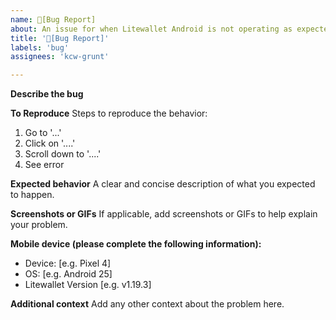```yaml
---
name: 🦟[Bug Report] 
about: An issue for when Litewallet Android is not operating as expected.
title: '🦟[Bug Report]'
labels: 'bug'
assignees: 'kcw-grunt'

---
```


<!--Reporter: Please read! When the app is not operating as you want it but still performs as expected, that is a **feature request**-->  

**Describe the bug**
<!--A clear and concise description of what the bug is.--> 

**To Reproduce**
Steps to reproduce the behavior:
1. Go to '...'
2. Click on '....'
3. Scroll down to '....'
4. See error

**Expected behavior**
A clear and concise description of what you expected to happen.

**Screenshots or GIFs**
If applicable, add screenshots or GIFs to help explain your problem.

**Mobile device (please complete the following information):**
 - Device: [e.g. Pixel 4]
 - OS: [e.g. Android 25]
 - Litewallet Version [e.g. v1.19.3]

**Additional context**
Add any other context about the problem here.
